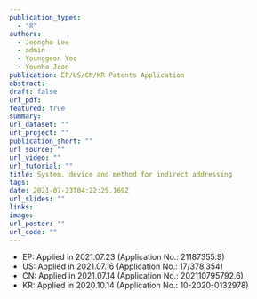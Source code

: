 ```yaml
---
publication_types:
  - "8"
authors:
  - Jeongho Lee
  - admin
  - Younggeon Yoo
  - Younho Jeon
publication: EP/US/CN/KR Patents Application
abstract: 
draft: false
url_pdf: 
featured: true
summary: 
url_dataset: ""
url_project: ""
publication_short: ""
url_source: ""
url_video: ""
url_tutorial: ""
title: System, device and method for indirect addressing
tags:
date: 2021-07-23T04:22:25.169Z
url_slides: ""
links:
image:
url_poster: ""
url_code: ""
---
```

- EP: Applied in 2021.07.23 (Application No.: 21187355.9)
- US: Applied in 2021.07.16 (Application No.: 17/378,354)
- CN: Applied in 2021.07.14 (Application No.: 202110795792.6)
- KR: Applied in 2020.10.14 (Application No.: 10-2020-0132978)
